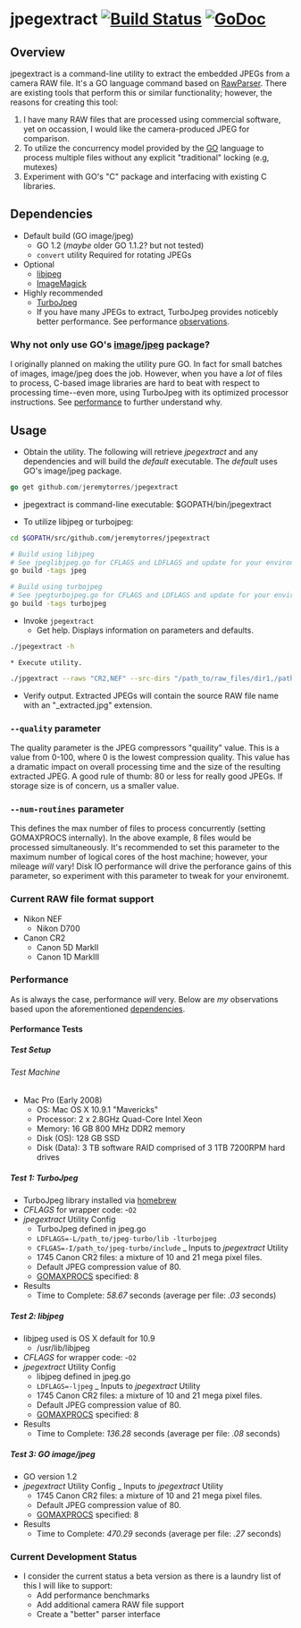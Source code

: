 # jpegextract [![Build Status](https://travis-ci.org/jeremytorres/jpegextract.png)](https://travis-ci.org/jeremytorres/jpegextract) [![GoDoc](https://godoc.org/github.com/jeremytorres/jpegextract?status.png)](http://godoc.org/github.com/jeremytorres/jpegextract)

## Overview
jpegextract is a command-line utility to extract the embedded JPEGs from a camera RAW file.  It's a GO language command based on [RawParser](https://github.com/jeremytorres/rawparser).  There are existing tools that perform this or similar functionality; however, the reasons for creating this tool:

1. I have many RAW files that are processed using commercial software, yet on occassion, I would like the camera-produced JPEG for comparison.
2. To utilize the concurrency model provided by the [GO](http://golang.org) language to process multiple files without any explicit "traditional" locking (e.g, mutexes)
3. Experiment with GO's "C" package and interfacing with existing C libraries.

## Dependencies
* Default build (GO image/jpeg)
    * GO 1.2 (_maybe_ older GO 1.1.2? but not tested)
    * `convert` utility Required for rotating JPEGs
* Optional
    * [libjpeg](http://www.ijg.org)
    * [ImageMagick](http://www.imagemagick.org/)
* Highly recommended
    * [TurboJpeg](http://www.libjpeg-turbo.org/)
    * If you have many JPEGs to extract, TurboJpeg provides noticebly better performance.  See performance [observations](#performance).
 
### Why not only use GO's [image/jpeg](http://golang.org/pkg/image/jpeg/) package?
I originally planned on making the utility pure GO. In fact for small batches of images, image/jpeg does the job.  However, when you have a _lot_ of files to process, C-based image libraries are hard to beat with respect to processing time--even more, using TurboJpeg with its optimized processor instructions.  See [performance](#performance-tests) to further understand why.

## Usage
* Obtain the utility.  The following will retrieve _jpegextract_ and any dependencies and will build the _default_ executable.  The _default_ uses GO's image/jpeg package.
 
```go
go get github.com/jeremytorres/jpegextract
```

   * jpegextract is command-line executable: $GOPATH/bin/jpegextract

* To utilize libjpeg or turbojpeg:

```bash
cd $GOPATH/src/github.com/jeremytorres/jpegextract

# Build using libjpeg
# See jpeglibjpeg.go for CFLAGS and LDFLAGS and update for your environment.  # The defaults for Linux and Mac OS (10.9) should work.
go build -tags jpeg

# Build using turbojpeg
# See jpegturbojpeg.go for CFLAGS and LDFLAGS and update for your environment.  # The defaults for Linux and Mac OS (10.9) should work.
go build -tags turbojpeg
```
   
* Invoke `jpegextract`
    * Get help.  Displays information on parameters and defaults.
```bash
./jpegextract -h
```

    * Execute utility.

```bash
./jpgextract --raws "CR2,NEF" --src-dirs "/path_to/raw_files/dir1,/path_to/raw_file/dir" --dest-dir "/path_to/extract_dir" --num-routines 8 --quality 75
```

   * Verify output.  Extracted JPEGs will contain the source RAW file name with an "_extracted.jpg" extension.

### `--quality` parameter
The quality parameter is the JPEG compressors "quaility" value.  This is a value from 0-100, where 0 is the lowest compression quality.  This value has a dramatic impact on overall processing time and the size of the resulting extracted JPEG.  A good rule of thumb: 80 or less for really good JPEGs.  If storage size is of concern, us a smaller value.

### `--num-routines` parameter
This defines the max number of files to process concurrently (setting GOMAXPROCS internally).  In the above example, 8 files would be processed simultaneously.  It's recommended to set this parameter to the maximum number of logical cores of the host machine; however, your mileage _will_ vary!  Disk IO performance will drive the perforance gains of this parameter, so experiment with this parameter to tweak for your environemt.

### Current RAW file format support
* Nikon NEF
    * Nikon D700
* Canon CR2
    * Canon 5D MarkII
    * Canon 1D MarkIII

### Performance
As is always the case, performance *will* very.  Below are _my_ observations based upon the aforementioned [dependencies](#dependencies).

#### Performance Tests
##### Test Setup
###### Test Machine
- Mac Pro (Early 2008)
    - OS: Mac OS X 10.9.1 "Mavericks"
    - Processor: 2 x 2.8GHz Quad-Core Intel Xeon
    - Memory: 16 GB 800 MHz DDR2 memory
    - Disk (OS): 128 GB SSD
    - Disk (Data): 3 TB software RAID comprised of 3 1TB 7200RPM hard drives

##### Test 1: TurboJpeg
- TurboJpeg library installed via [homebrew](http://brew.sh/)
- _CFLAGS_ for wrapper code: -`O2`
- _jpegextract_ Utility Config
    - TurboJpeg defined in jpeg.go
    - `LDFLAGS=-L/path_to/jpeg-turbo/lib -lturbojpeg`
    - `CFLGAS=-I/path_to/jpeg-turbo/include`
_ Inputs to _jpegextract_ Utility
    - 1745 Canon CR2 files: a mixture of 10 and 21 mega pixel files.
    - Default JPEG compression value of 80.
    - [GOMAXPROCS](http://golang.org/pkg/runtime/#GOMAXPROCS) specified: 8
- Results
    - Time to Complete: *58.67* seconds (average per file: *.03* seconds)

##### Test 2: libjpeg
- libjpeg used is OS X default for 10.9
    - /usr/lib/libjpeg
- _CFLAGS_ for wrapper code: -`O2`
- _jpegextract_ Utility Config
    - libjpeg defined in jpeg.go
    - `LDFLAGS=-ljpeg`
_ Inputs to _jpegextract_ Utility
    - 1745 Canon CR2 files: a mixture of 10 and 21 mega pixel files.
    - Default JPEG compression value of 80.
    - [GOMAXPROCS](http://golang.org/pkg/runtime/#GOMAXPROCS) specified: 8
- Results
    - Time to Complete: *136.28* seconds (average per file: *.08* seconds)

##### Test 3: GO image/jpeg
- GO version 1.2
- _jpegextract_ Utility Config
_ Inputs to _jpegextract_ Utility
    - 1745 Canon CR2 files: a mixture of 10 and 21 mega pixel files.
    - Default JPEG compression value of 80.
    - [GOMAXPROCS](http://golang.org/pkg/runtime/#GOMAXPROCS) specified: 8
- Results
    - Time to Complete: *470.29* seconds (average per file: *.27* seconds)

### Current Development Status
- I consider the current status a beta version as there is a laundry list of this I will like to support:
    - Add performance benchmarks
    - Add additional camera RAW file support
    - Create a "better" parser interface

